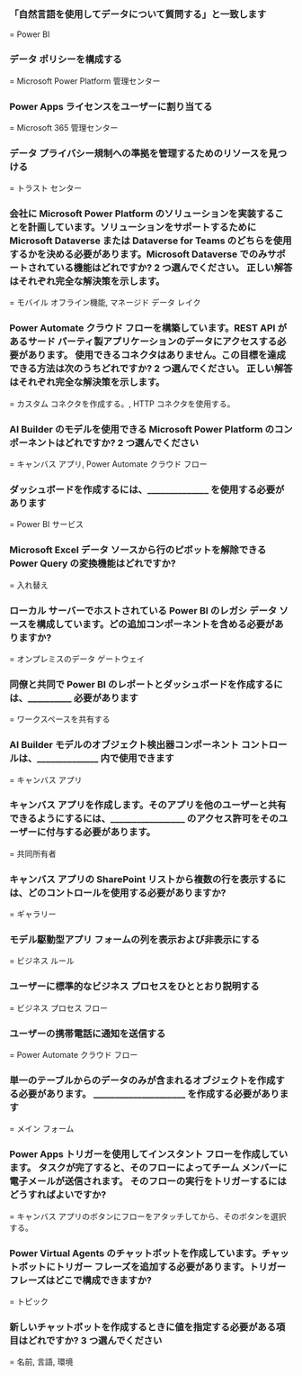 ### 「自然言語を使用してデータについて質問する」と一致します

= Power BI

### データ ポリシーを構成する

= Microsoft Power Platform 管理センター

### Power Apps ライセンスをユーザーに割り当てる

= Microsoft 365 管理センター

### データ プライバシー規制への準拠を管理するためのリソースを見つける

= トラスト センター

### 会社に Microsoft Power Platform のソリューションを実装することを計画しています。ソリューションをサポートするために Microsoft Dataverse または Dataverse for Teams のどちらを使用するかを決める必要があります。Microsoft Dataverse でのみサポートされている機能はどれですか? 2 つ選んでください。 正しい解答はそれぞれ完全な解決策を示します。

= モバイル オフライン機能, マネージド データ レイク

### Power Automate クラウド フローを構築しています。REST API があるサード パーティ製アプリケーションのデータにアクセスする必要があります。 使用できるコネクタはありません。この目標を達成できる方法は次のうちどれですか? 2 つ選んでください。 正しい解答はそれぞれ完全な解決策を示します。

= カスタム コネクタを作成する。, HTTP コネクタを使用する。

### AI Builder のモデルを使用できる Microsoft Power Platform のコンポーネントはどれですか? 2 つ選んでください

= キャンバス アプリ, Power Automate クラウド フロー

### ダッシュボードを作成するには、______________ を使用する必要があります

= Power BI サービス

### Microsoft Excel データ ソースから行のピボットを解除できる Power Query の変換機能はどれですか?

= 入れ替え

### ローカル サーバーでホストされている Power BI のレガシ データ ソースを構成しています。どの追加コンポーネントを含める必要がありますか?

= オンプレミスのデータ ゲートウェイ

### 同僚と共同で Power BI のレポートとダッシュボードを作成するには、__________ 必要があります

= ワークスペースを共有する

### AI Builder モデルのオブジェクト検出器コンポーネント コントロールは、______________ 内で使用できます

= キャンバス アプリ

### キャンバス アプリを作成します。そのアプリを他のユーザーと共有できるようにするには、_________________ のアクセス許可をそのユーザーに付与する必要があります。

= 共同所有者

### キャンバス アプリの SharePoint リストから複数の行を表示するには、どのコントロールを使用する必要がありますか?

= ギャラリー

### モデル駆動型アプリ フォームの列を表示および非表示にする

= ビジネス ルール

### ユーザーに標準的なビジネス プロセスをひととおり説明する

= ビジネス プロセス フロー

### ユーザーの携帯電話に通知を送信する

= Power Automate クラウド フロー

### 単一のテーブルからのデータのみが含まれるオブジェクトを作成する必要があります。 _____________________ を作成する必要があります

= メイン フォーム

### Power Apps トリガーを使用してインスタント フローを作成しています。 タスクが完了すると、そのフローによってチーム メンバーに電子メールが送信されます。 そのフローの実行をトリガーするにはどうすればよいですか?

= キャンバス アプリのボタンにフローをアタッチしてから、そのボタンを選択する。

### Power Virtual Agents のチャットボットを作成しています。チャットボットにトリガー フレーズを追加する必要があります。トリガー フレーズはどこで構成できますか?

= トピック

### 新しいチャットボットを作成するときに値を指定する必要がある項目はどれですか? 3 つ選んでください

= 名前, 言語, 環境
